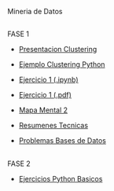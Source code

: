 Mineria de Datos
##
FASE 1

* [Presentacion Clustering](https://github.com/AlanZamMdrn/MineriaDts/blob/master/Presentacion_Clustering_Equipo2.pdf)

* [Ejemplo Clustering Python](https://github.com/AlanZamMdrn/MineriaDts/blob/master/ejemplo_kmeans_equipo2.ipynb)

* [Ejercicio 1 (.ipynb)](https://github.com/carladelagarzaf/Mineria-de-Datos/blob/master/Ejercicios1_Clustering_012.ipynb)

* [Ejercicio 1 (.pdf)](https://github.com/carladelagarzaf/Mineria-de-Datos/blob/master/Ejercicios1_Clustering_012.pdf)

* [Mapa Mental 2](https://github.com/AlanZamMdrn/MineriaDts/blob/master/MapaMental_2_1625654.pdf)

* [Resumenes Tecnicas](https://github.com/AlanZamMdrn/MineriaDts/blob/master/Resumenes_1625654.pdf)

* [Problemas Bases de Datos](https://github.com/AlanZamMdrn/MineriaDts/blob/master/AnalisisBD_1625654.pdf)
##

FASE 2

* [Ejercicios Python Basicos](https://github.com/AlanZamMdrn/MineriaDts/blob/master/PythonBasico_1625654.ipynb)
